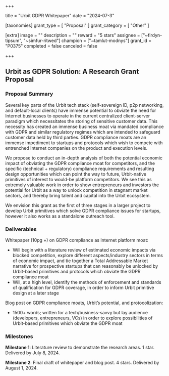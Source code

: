 +++

title = "Urbit GDPR Whitepaper"
date = "2024-07-3"

[taxonomies]
grant_type = [ "Proposal" ]
grant_category = [ "Other" ]

[extra]
image = ""
description = ""
reward = "5 stars"
assignee = ["~firdyn-tipsum", "~simfur-ritwed"]
champion = ["~tamlut-modnys"]
grant_id = "P0375"
completed = false
canceled = false

+++

## Urbit as GDPR Solution: A Research Grant Proposal


### Proposal Summary

 Several key parts of the Urbit tech stack (self-sovereign ID, p2p networking, and default-local clients) have immense potential to obviate the need for Internet businesses to operate in the current centralized client-server paradigm which necessitates the storing of sensitive customer data. This necessity has created an immense business moat via mandated compliance with GDPR and similar regulatory regimes which are intended to safeguard customer data held by third parties. GDPR compliance moats are an immense impediment to startups and protocols which wish to compete with entrenched Internet companies on the product and execution levels.
 
We propose to conduct an in-depth analysis of both the potential economic impact of obviating the GDPR compliance moat for competitors, and the specific (technical + regulatory) compliance requirements and resulting design opportunities which can point the way to future, Urbit-native primitives of interest to would-be platform competitors. We see this as extremely valuable work in order to show entrepreneurs and investors the potential for Urbit as a way to unlock competition in stagnant market sectors, and thereby bring talent and capital into the Urbit ecosystem.
 
We envision this grant as the first of three stages in a larger project to develop Urbit primitives which solve GDPR compliance issues for startups, however it also works as a standalone outreach tool.

### Deliverables

Whitepaper (10pg +) on GDPR compliance as Internet platform moat:
- Will begin with a literature review of estimated economic impacts via blocked competition, explore different aspects/industry sectors in terms of economic impact, and tie together a Total Addressable Market narrative for prospective startups that can reasonably be unlocked by Urbit-based primitives and protocols which obviate the GDPR compliance moat
- Will, at a high level, identify the methods of enforcement and standards of qualification for GDPR coverage, in order to inform Urbit primitive design at a later stage

Blog post on GDPR compliance moats, Urbit’s potential, and protocolization:

- 1500+ words; written for a tech/business-savvy but lay audience (developers, entrepreneurs, VCs) in order to explore possibilities of Urbit-based primitives which obviate the GDPR moat


### Milestones
**Milestone 1**: Literature review to demonstrate the research areas. 1 star. Delivered by July 8, 2024.

**Milestone 2**: Final draft of whitepaper and blog post. 4 stars. Delivered by August 1, 2024.
